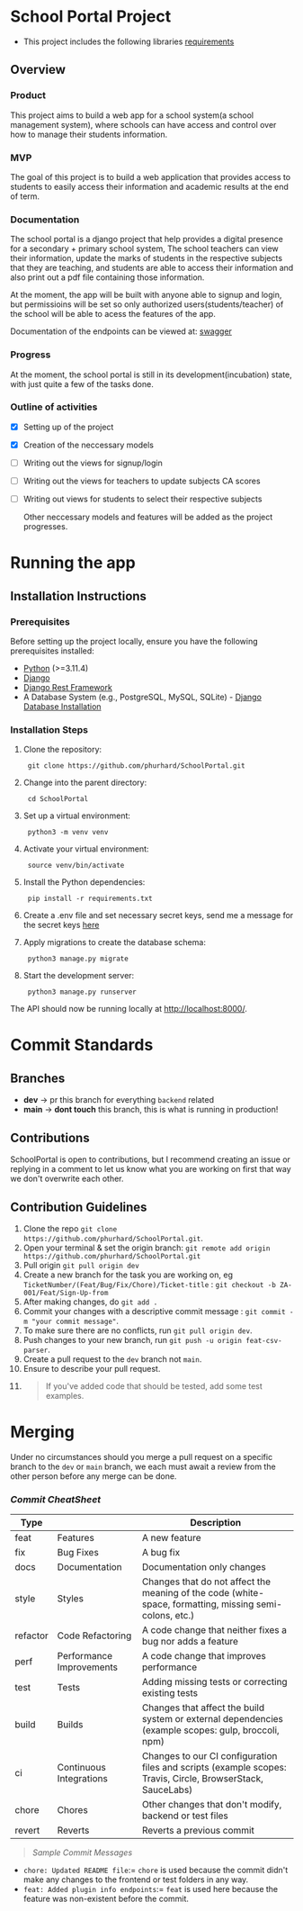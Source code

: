 # School Portal Project

* This project includes the following libraries [requirements](requirements.txt)

## Overview

### Product

This project aims to build a web app for a school system(a school management system), where schools can have access and control over how to manage their students information.

### MVP

The goal of this project is to build a web application that provides access to students to easily access their information and academic results at the end of term.

### Documentation
The school portal is a django project that help provides a digital presence for a secondary + primary school system, The school teachers can view their information, update the marks of students in the respective subjects that they are teaching, and students are able to access their information and also print out a pdf file containing those information.

At the moment, the app will be built with anyone able to signup and login, but permissioins will be set so only authorized users(students/teacher) of the school will be able to acess the features of the app.


Documentation of the endpoints can be viewed at: [swagger](http://127.0.0.1:8000/swagger/)

### Progress

At the moment, the school portal is still in its development(incubation) state, with just quite a few of the tasks done.

### Outline of activities

- [x] Setting up of the project
- [x] Creation of the neccessary models
- [ ] Writing out the views for signup/login
- [ ] Writing out the views for teachers to update subjects CA scores
- [ ] Writing out views for students to select their respective subjects

    Other neccessary models and features will be added as the project progresses.

# Running the app

## Installation Instructions

### Prerequisites

Before setting up the project locally, ensure you have the following prerequisites installed:

- [Python](https://www.python.org/downloads/) (>=3.11.4)
- [Django](https://www.djangoproject.com/download/)
- [Django Rest Framework](https://www.django-rest-framework.org/#installation)
- A Database System (e.g., PostgreSQL, MySQL, SQLite) - [Django Database Installation](https://www.djangoproject.com/download/#database-installation)

### Installation Steps

1. Clone the repository:

        git clone https://github.com/phurhard/SchoolPortal.git


2. Change into the parent directory:

        cd SchoolPortal


3. Set up a virtual environment:

        python3 -m venv venv


4. Activate your virtual environment:

        source venv/bin/activate


5. Install the Python dependencies:

        pip install -r requirements.txt


6. Create a .env file and set necessary secret keys, send me a message for the secret keys [here](phurhardeen@gmail.com)



7. Apply migrations to create the database schema:

        python3 manage.py migrate


8. Start the development server:

        python3 manage.py runserver


The API should now be running locally at [http://localhost:8000/](http://localhost:8000/).


# Commit Standards

## Branches

- **dev** -> pr this branch for everything `backend` related
- **main** -> **dont touch** this branch, this is what is running in production!

## Contributions

SchoolPortal is open to contributions, but I recommend creating an issue or replying in a comment to let us know what you are working on first that way we don't overwrite each other.

## Contribution Guidelines

1. Clone the repo `git clone https://github.com/phurhard/SchoolPortal.git`.
2. Open your terminal & set the origin branch: `git remote add origin https://github.com/phurhard/SchoolPortal.git`
3. Pull origin `git pull origin dev`
4. Create a new branch for the task you are working on, eg `TicketNumber/(Feat/Bug/Fix/Chore)/Ticket-title` : `git checkout -b ZA-001/Feat/Sign-Up-from`
5. After making changes, do `git add .`
6. Commit your changes with a descriptive commit message : `git commit -m "your commit message"`.
7. To make sure there are no conflicts, run `git pull origin dev`.
8. Push changes to your new branch, run `git push -u origin feat-csv-parser`.
9. Create a pull request to the `dev` branch not `main`.
10. Ensure to describe your pull request.
11. > If you've added code that should be tested, add some test examples.


# Merging
Under no circumstances should you merge a pull request on a specific branch to the `dev` or `main` branch, we each must await a review from the other person before any merge can be done.

### _Commit CheatSheet_

| Type     |                          | Description                                                                                                 |
| -------- | ------------------------ | ----------------------------------------------------------------------------------------------------------- |
| feat     | Features                 | A new feature                                                                                               |
| fix      | Bug Fixes                | A bug fix                                                                                                   |
| docs     | Documentation            | Documentation only changes                                                                                  |
| style    | Styles                   | Changes that do not affect the meaning of the code (white-space, formatting, missing semi-colons, etc.)      |
| refactor | Code Refactoring         | A code change that neither fixes a bug nor adds a feature                                                   |
| perf     | Performance Improvements | A code change that improves performance                                                                     |
| test     | Tests                    | Adding missing tests or correcting existing tests                                                           |
| build    | Builds                   | Changes that affect the build system or external dependencies (example scopes: gulp, broccoli, npm)         |
| ci       | Continuous Integrations  | Changes to our CI configuration files and scripts (example scopes: Travis, Circle, BrowserStack, SauceLabs) |
| chore    | Chores                   | Other changes that don't modify, backend or test files                                                    |
| revert   | Reverts                  | Reverts a previous commit                                                                                   |

> _Sample Commit Messages_

- `chore: Updated README file`:= `chore` is used because the commit didn't make any changes to the frontend or test folders in any way.
- `feat: Added plugin info endpoints`:= `feat` is used here because the feature was non-existent before the commit.
